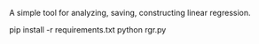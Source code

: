 A simple tool for analyzing, saving, constructing linear regression.

pip install -r requirements.txt
python rgr.py
